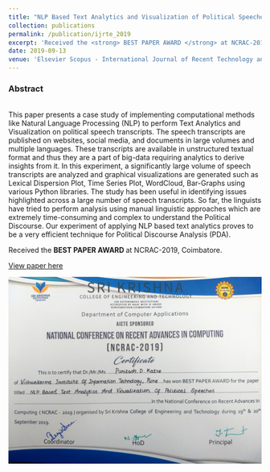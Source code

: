 ```yaml
---
title: "NLP Based Text Analytics and Visualization of Political Speeches"
collection: publications
permalink: /publication/ijrte_2019
excerpt: 'Received the <strong> BEST PAPER AWARD </strong> at NCRAC-2019, Coimbatore'
date: 2019-09-13
venue: 'Elsevier Scopus - International Journal of Recent Technology and Engineering (IJRTE)'
---
```

<h3>Abstract</h3><br>
This paper presents a case study of implementing computational methods like Natural Language Processing (NLP) to perform Text Analytics and Visualization on political speech transcripts. The speech transcripts are published on websites, social media, and documents in large volumes and multiple languages. These transcripts are available in unstructured textual format and thus they are a part of big-data requiring analytics to derive insights from it. In this experiment, a significantly large volume of speech transcripts are analyzed and graphical visualizations are generated such as Lexical Dispersion Plot, Time Series Plot, WordCloud, Bar-Graphs using various Python libraries. The study has been useful in identifying issues highlighted across a large number of speech transcripts. So far, the linguists have tried to perform analysis using manual linguistic approaches which are extremely time-consuming and complex to understand the Political Discourse. Our experiment of applying NLP based text analytics proves to be a very efficient technique for Political Discourse Analysis (PDA).

Received the <strong> BEST PAPER AWARD </strong> at NCRAC-2019, Coimbatore.

[View paper here](https://www.semanticscholar.org/paper/International-Journal-of-Recent-Technology-and-Katre/27c87be7b0fbef48a256fc2ad5df890625498f7c)

<img src = '/images/Best Paper.jpg'>
